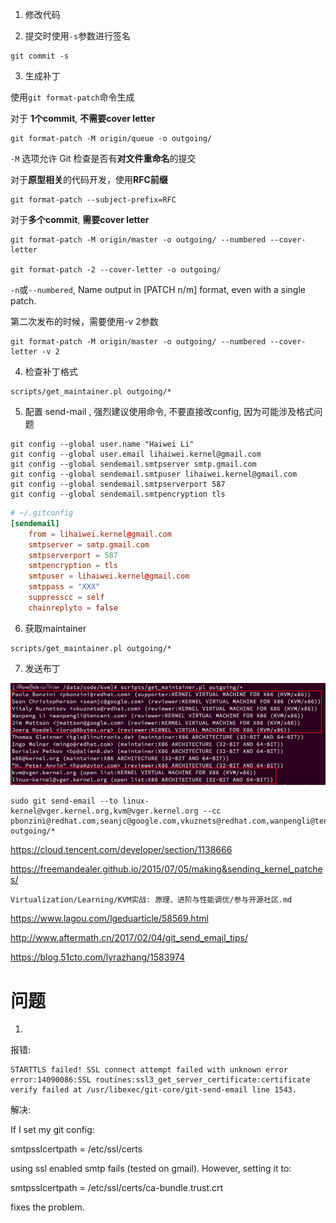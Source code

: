 
1. 修改代码



2. 提交时使用`-s`参数进行签名

```
git commit -s
```

3. 生成补丁

使用`git format-patch`命令生成

对于 **1个commit**, **不需要cover letter**

```
git format-patch -M origin/queue -o outgoing/
```

`-M` 选项允许 Git 检查是否有**对文件重命名**的提交

对于**原型相关**的代码开发，使用**RFC前缀**

```
git format-patch --subject-prefix=RFC
```

对于**多个commit**, **需要cover letter**

```
git format-patch -M origin/master -o outgoing/ --numbered --cover-letter

git format-patch -2 --cover-letter -o outgoing/
```

`-n`或`--numbered`, Name output in [PATCH n/m] format, even with a single patch.

第二次发布的时候，需要使用-v 2参数

```
git format-patch -M origin/master -o outgoing/ --numbered --cover-letter -v 2
```

4. 检查补丁格式

```
scripts/get_maintainer.pl outgoing/*
```

5. 配置 send-mail , 强烈建议使用命令, 不要直接改config, 因为可能涉及格式问题

```
git config --global user.name "Haiwei Li"
git config --global user.email lihaiwei.kernel@gmail.com
git config --global sendemail.smtpserver smtp.gmail.com
git config --global sendemail.smtpuser lihaiwei.kernel@gmail.com
git config --global sendemail.smtpserverport 587
git config --global sendemail.smtpencryption tls
```

```conf
# ~/.gitconfig
[sendemail]
	from = lihaiwei.kernel@gmail.com
	smtpserver = smtp.gmail.com
	smtpserverport = 587
	smtpencryption = tls
	smtpuser = lihaiwei.kernel@gmail.com
	smtppass = "XXX"
	suppresscc = self
	chainreplyto = false
```

6. 获取maintainer

```
scripts/get_maintainer.pl outgoing/*
```

7. 发送布丁

![2021-03-03-10-11-42.png](./images/2021-03-03-10-11-42.png)



```
sudo git send-email --to linux-kernel@vger.kernel.org,kvm@vger.kernel.org --cc pbonzini@redhat.com,seanjc@google.com,vkuznets@redhat.com,wanpengli@tencent.com,jmattson@google.com,joro@8bytes.org outgoing/*
```






https://cloud.tencent.com/developer/section/1138666

https://freemandealer.github.io/2015/07/05/making&sending_kernel_patches/

`Virtualization/Learning/KVM实战: 原理、进阶与性能调优/参与开源社区.md`

https://www.lagou.com/lgeduarticle/58569.html

http://www.aftermath.cn/2017/02/04/git_send_email_tips/

https://blog.51cto.com/lyrazhang/1583974


# 问题

1. 

报错:

```
STARTTLS failed! SSL connect attempt failed with unknown error error:14090086:SSL routines:ssl3_get_server_certificate:certificate verify failed at /usr/libexec/git-core/git-send-email line 1543.
```

解决:

If I set my git config:

smtpsslcertpath = /etc/ssl/certs

using ssl enabled smtp fails (tested on gmail). However, setting it to:

smtpsslcertpath = /etc/ssl/certs/ca-bundle.trust.crt

fixes the problem.